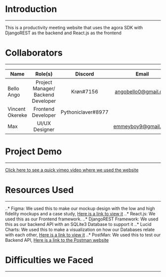 # Introduction
---
This is a productivity meeting website that uses the agora SDK with DjangoREST as the backend and React.js as the frontend

# Collaborators 
---
|    Name         |             Role(s)                 |    Discord         |        Email         |     Github     |  
|-----------------|:-----------------------------------:|:------------------:|:--------------------:|:--------------:|
| Bello Ango      | Project Manager/ Backend Developer  |  Krøn#7156         | angobello0@gmail.com |     Grey-A     |
| Vincent Okereke | Frontend Developer                  | Pythoniclaver#8977 |                      |  pythoniclaver |
| Max             | UI/UX Designer                      |                    | emmeyboy9@gmail.com  |                |

# Project Demo
---







[Click here to see a quick vimeo video where we used the website ](# "Meetra Demo")

# Resources Used
---
..* Figma:
      We used this to make our mockup design with the low and high fidelity mockups and a case study, [Here is a link to view it](# "Meetra Figma Design")
..* React.js:
      We used this as our Frontend framework.
..* DjangoREST Framework:
      We used this as our backend API with an SQLite3 Database to support it
..* Lucid Charts:
      We used this to make a visualization on how our Databases relate with each other, [Here is a link to view it](# "Meetra Lucid Chart")
..* PostMan:
      We used this to test our Backend API, [Here is a link to the Postman website](https://www.postman.com/ "Postman Website")

# Difficulties we Faced
---
